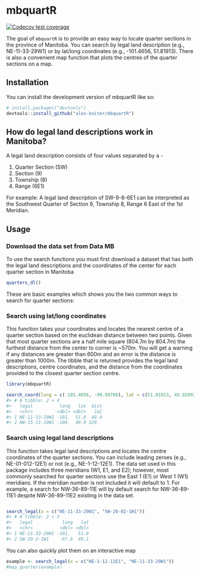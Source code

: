 
<!-- README.md is generated from README.Rmd. Please edit that file -->

# mbquartR

<!-- badges: start -->

[![Codecov test
coverage](https://codecov.io/gh/alex-koiter/mbquartR/branch/main/graph/badge.svg)](https://app.codecov.io/gh/alex-koiter/mbquartR?branch=main)
<!-- badges: end -->

The goal of `mbquartR` is to provide an easy way to locate quarter
sections in the province of Manitoba. You can search by legal land
description (e.g., NE-11-33-29W1) or by lat/long coordinates (e.g.,
-101.4656, 51.81913). There is also a convenient map function that plots
the centres of the quarter sections on a map.

## Installation

You can install the development version of mbquartR like so:

``` r
# install.packages("devtools")
devtools::install_github("alex-koiter/mbquartR")
```

## How do legal land descriptions work in Manitoba?

A legal land description consists of four values separated by a -

1.  Quarter Section (SW)
2.  Section (9)
3.  Township (8)
4.  Range (6E1)

For example: A legal land description of SW-9-8-6E1 can be interpreted
as the Southwest Quarter of Section 9, Township 8, Range 6 East of the
1st Meridian.

## Usage

### Download the data set from Data MB

To use the search functions you must first download a dataset that has
both the legal land descriptions and the coordinates of the center for
each quarter section in Manitoba

``` r
quarters_dl()
```

These are basic examples which shows you the two common ways to search
for quarter sections:

### Search using lat/long coordinates

This function takes your coordinates and locates the nearest centre of a
quarter section based on the euclidean distance between two points.
Given that most quarter sections are a half mile square (804.7m by
804.7m) the furthest distance from the center to corner is ~570m. You
will get a warning if any distances are greater than 600m and an error
is the distance is greater than 1000m. The tibble that is returned
provides the legal land descriptions, centre coordinates, and the
distance from the coordinates provided to the closest quarter section
centre.

``` r
library(mbquartR)

search_coord(long = c(-101.4656, -99.99768), lat = c(51.81913, 49.928926))
#> # A tibble: 2 × 4
#>   legal          long   lat  dist
#>   <chr>         <dbl> <dbl>   [m]
#> 1 NE-11-33-29W1 -101.  51.8  48.4
#> 2 NW-15-11-19W1 -100.  49.9 329.
```

### Search using legal land descriptions

This function takes legal land descriptions and locates the centre
coordinates of the quarter sections. You can include leading zeroes
(e.g., NE-01-012-12E1) or not (e.g., NE-1-12-12E1). The data set used in
this package includes three meridians (W1, E1, and E2); however, most
commonly searched for quarter sections use the East 1 (E1) or West 1
(W1) meridians. If the meridian number is not included it will default
to 1. For example, a search for NW-36-89-11E will by default search for
NW-36-89-11E1 despite NW-36-89-11E2 existing in the data set.

``` r

search_legal(x = c("NE-11-33-29W1", "SW-20-02-1W1"))
#> # A tibble: 2 × 3
#>   legal           long   lat
#>   <chr>          <dbl> <dbl>
#> 1 NE-11-33-29W1 -101.   51.8
#> 2 SW-20-2-1W1    -97.6  49.1
```

You can also quickly plot them on an interactive map

``` r
example <- search_legal(x = c("NE-1-12-12E1", "NE-11-33-29W1"))
#map_quarter(example)
```
